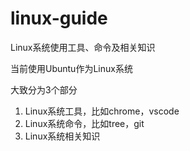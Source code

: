 # linux-guide
Linux系统使用工具、命令及相关知识

当前使用Ubuntu作为Linux系统

大致分为3个部分

1. Linux系统工具，比如chrome，vscode
2. Linux系统命令，比如tree，git
3. Linux系统相关知识
